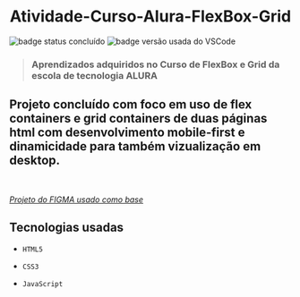 <h1 align='center'>Atividade-Curso-Alura-FlexBox-Grid</h1>

![badge status concluído](https://img.shields.io/badge/Status-Conclu%C3%ADdo-green)
![badge versão usada do VSCode](https://img.shields.io/badge/VSCode-1.72.0-blue)

><h3>Aprendizados adquiridos no <strong>Curso de FlexBox e Grid</strong> da escola de tecnologia ALURA</h2>

## Projeto concluído com foco em uso de flex containers e grid containers de duas páginas html com desenvolvimento mobile-first e dinamicidade para também vizualização em desktop.

<br>

 *<a href="https://www.figma.com/file/ibWktwVpnog76rMYOdVhks/Dispondo-elementos-com-flexbox-e-grid?node-id=54%3A2358">Projeto do FIGMA usado como base</a>*

## Tecnologias usadas

- `HTML5`

- `CSS3`

- `JavaScript`
